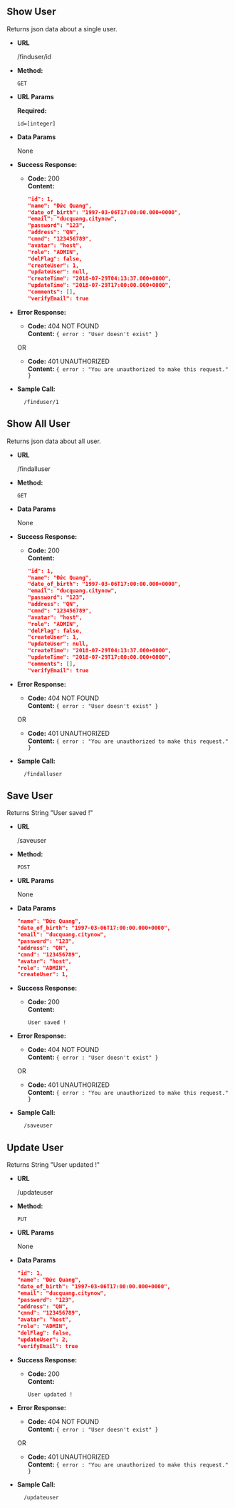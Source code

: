**Show User**
----
  Returns json data about a single user.

* **URL**

  /finduser/id

* **Method:**

  `GET`
  
*  **URL Params**

   **Required:**
 
   `id=[integer]`

* **Data Params**

  None

* **Success Response:**

  * **Code:** 200 <br />
    **Content:** 
    ```json
    "id": 1,
    "name": "Đức Quang",
    "date_of_birth": "1997-03-06T17:00:00.000+0000",
    "email": "ducquang.citynow",
    "password": "123",
    "address": "QN",
    "cmnd": "123456789",
    "avatar": "host",
    "role": "ADMIN",
    "delFlag": false,
    "createUser": 1,
    "updateUser": null,
    "createTime": "2018-07-29T04:13:37.000+0000",
    "updateTime": "2018-07-29T17:00:00.000+0000",
    "comments": [],
    "verifyEmail": true
    ```
 
* **Error Response:**

  * **Code:** 404 NOT FOUND <br />
    **Content:** `{ error : "User doesn't exist" }`

  OR

  * **Code:** 401 UNAUTHORIZED <br />
    **Content:** `{ error : "You are unauthorized to make this request." }`

* **Sample Call:**

  ```url
    /finduser/1
  ```

**Show All User**
----
  Returns json data about all user.

* **URL**

  /findalluser

* **Method:**

  `GET`
  

* **Data Params**

  None

* **Success Response:**

  * **Code:** 200 <br />
    **Content:** 
    ```json
    "id": 1,
    "name": "Đức Quang",
    "date_of_birth": "1997-03-06T17:00:00.000+0000",
    "email": "ducquang.citynow",
    "password": "123",
    "address": "QN",
    "cmnd": "123456789",
    "avatar": "host",
    "role": "ADMIN",
    "delFlag": false,
    "createUser": 1,
    "updateUser": null,
    "createTime": "2018-07-29T04:13:37.000+0000",
    "updateTime": "2018-07-29T17:00:00.000+0000",
    "comments": [],
    "verifyEmail": true
    ```
 
* **Error Response:**

  * **Code:** 404 NOT FOUND <br />
    **Content:** `{ error : "User doesn't exist" }`

  OR

  * **Code:** 401 UNAUTHORIZED <br />
    **Content:** `{ error : "You are unauthorized to make this request." }`

* **Sample Call:**

  ```url
    /findalluser
  ```

**Save User**
----
  Returns String "User saved !"

* **URL**

  /saveuser

* **Method:**

  `POST`
  
*  **URL Params**

    None

* **Data Params** 

    ```json
    "name": "Đức Quang",
    "date_of_birth": "1997-03-06T17:00:00.000+0000",
    "email": "ducquang.citynow",
    "password": "123",
    "address": "QN",
    "cmnd": "123456789",
    "avatar": "host",
    "role": "ADMIN",
    "createUser": 1,
    ```

* **Success Response:**

  * **Code:** 200 <br />
    **Content:** 
    ```
    User saved !
    ```
 
* **Error Response:**

  * **Code:** 404 NOT FOUND <br />
    **Content:** `{ error : "User doesn't exist" }`

  OR

  * **Code:** 401 UNAUTHORIZED <br />
    **Content:** `{ error : "You are unauthorized to make this request." }`

* **Sample Call:**

  ```url
    /saveuser
  ```

**Update User**
----
  Returns String "User updated !"

* **URL**

  /updateuser

* **Method:**

  `PUT`
  
*  **URL Params**

    None

* **Data Params** 

    ```json
    "id": 1,
    "name": "Đức Quang",
    "date_of_birth": "1997-03-06T17:00:00.000+0000",
    "email": "ducquang.citynow",
    "password": "123",
    "address": "QN",
    "cmnd": "123456789",
    "avatar": "host",
    "role": "ADMIN",
    "delFlag": false,
    "updateUser": 2,
    "verifyEmail": true
    ```

* **Success Response:**

  * **Code:** 200 <br />
    **Content:** 
    ```
    User updated !
    ```
 
* **Error Response:**

  * **Code:** 404 NOT FOUND <br />
    **Content:** `{ error : "User doesn't exist" }`

  OR

  * **Code:** 401 UNAUTHORIZED <br />
    **Content:** `{ error : "You are unauthorized to make this request." }`

* **Sample Call:**

  ```url
    /updateuser
  ```